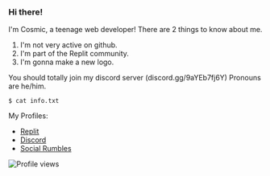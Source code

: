 ### Hi there!
I'm Cosmic, a teenage web developer! 
There are 2 things to know about me.
1. I'm not very active on github. 
2. I'm part of the Replit community. 
3. I'm gonna make a new logo. 

You should totally join my discord server (discord.gg/9aYEb7fj6Y)
Pronouns are he/him. 
```
$ cat info.txt
```

My Profiles: 
- [Replit](https://replit.com/@CosmicBear)
- [Discord](https://discord.com/users/811782724960256031/)
- [Social Rumbles](https://socialrumbles.com/@Cosmic6811)

![Profile views](https://gpvc.arturio.dev/Cosmic6811)

